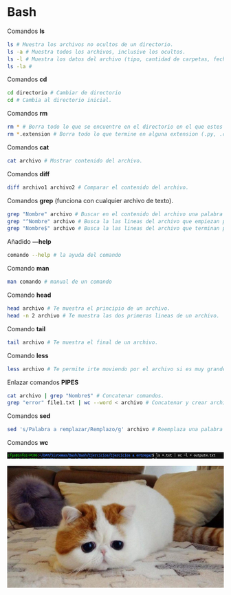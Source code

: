 # Bash

Comandos **ls**

```bash
ls # Muestra los archivos no ocultos de un directorio.
ls -a # Muestra todos los archivos, inclusive los ocultos.
ls -l # Muestra los datos del archivo (tipo, cantidad de carpetas, fecha de creación, nombre).
ls -la # 
```

Comandos **cd**

```bash
cd directorio # Cambiar de directorio
cd # Cambia al directorio inicial.
```

Comandos **rm**

```bash
rm * # Borra todo lo que se encuentre en el directorio en el que estes situado.
rm *.extension # Borra todo lo que termine en alguna extension (.py, .c, .cpp, .css, .html, etc).
```

Comandos **cat**

```bash
cat archivo # Mostrar contenido del archivo.
```

Comandos **diff**

```bash
diff archivo1 archivo2 # Comparar el contenido del archivo.
```

Comandos **grep** (funciona con cualquier archivo de texto).

```bash
grep "Nombre" archivo # Buscar en el contenido del archivo una palabra en específico.
grep "^Nombre" archivo # Busca la las lineas del archivo que empiezan por esa palabra.
grep "Nombre$" archivo # Busca la las lineas del archivo que terminan por esa palabra.
```

Añadido **—help**

```bash
comando --help # la ayuda del comando
```

Comando **man**

```bash
man comando # manual de un comando
```

Comando **head**

```bash
head archivo # Te muestra el principio de un archivo.
head -n 2 archivo # Te muestra las dos primeras lineas de un archivo.
```

Comando **tail**

```bash
tail archivo # Te muestra el final de un archivo.
```

Comando **less**

```bash
less archivo # Te permite irte moviendo por el archivo si es muy grande.
```

Enlazar comandos **PIPES**

```bash
cat archivo | grep "Nombre$" # Concatenar comandos.
grep "error" file1.txt | wc --word < archivo # Concatenar y crear archivo con el contenido de la salida de los comandos.
```

Comandos **sed**

```bash
sed 's/Palabra a remplazar/Remplazo/g' archivo # Reemplaza una palabra por otra de un archivo.
```

Comandos **wc**

![image.png](image.png)

![gatito.jpg](gatito.jpg)
